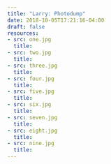 ```yaml
---
title: "Larry: Photodump"
date: 2018-10-05T17:21:16-04:00
draft: false
resources:
- src: one.jpg
  title:
- src: two.jpg
  title:
- src: three.jpg
  title:
- src: four.jpg
  title:
- src: five.jpg
  title:
- src: six.jpg
  title:
- src: seven.jpg
  title:
- src: eight.jpg
  title:
- src: nine.jpg
  title:
---
```

